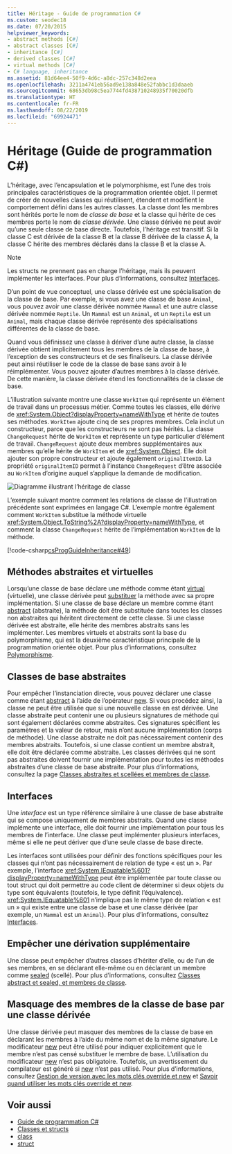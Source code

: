 ```yaml
---
title: Héritage - Guide de programmation C#
ms.custom: seodec18
ms.date: 07/20/2015
helpviewer_keywords:
- abstract methods [C#]
- abstract classes [C#]
- inheritance [C#]
- derived classes [C#]
- virtual methods [C#]
- C# language, inheritance
ms.assetid: 81d64ee4-50f9-4d6c-a8dc-257c348d2eea
ms.openlocfilehash: 3211a4741eb56ad9e138a848e52fabbc1d3daaeb
ms.sourcegitcommit: 68653db98c5ea7744fd438710248935f70020dfb
ms.translationtype: HT
ms.contentlocale: fr-FR
ms.lasthandoff: 08/22/2019
ms.locfileid: "69924471"
---
```

# <a name="inheritance-c-programming-guide"></a>Héritage (Guide de programmation C#)

L’héritage, avec l’encapsulation et le polymorphisme, est l’une des trois principales caractéristiques de la programmation orientée objet. Il permet de créer de nouvelles classes qui réutilisent, étendent et modifient le comportement défini dans les autres classes. La classe dont les membres sont hérités porte le nom de *classe de base* et la classe qui hérite de ces membres porte le nom de *classe dérivée*. Une classe dérivée ne peut avoir qu’une seule classe de base directe. Toutefois, l’héritage est transitif. Si la classe C est dérivée de la classe B et la classe B dérivée de la classe A, la classe C hérite des membres déclarés dans la classe B et la classe A.  
  
> [!NOTE]
> Les structs ne prennent pas en charge l’héritage, mais ils peuvent implémenter les interfaces. Pour plus d’informations, consultez [Interfaces](../interfaces/index.md).  
  
 D’un point de vue conceptuel, une classe dérivée est une spécialisation de la classe de base. Par exemple, si vous avez une classe de base `Animal`, vous pouvez avoir une classe dérivée nommée `Mammal` et une autre classe dérivée nommée `Reptile`. Un `Mammal` est un `Animal`, et un `Reptile` est un `Animal`, mais chaque classe dérivée représente des spécialisations différentes de la classe de base.  
  
 Quand vous définissez une classe à dériver d’une autre classe, la classe dérivée obtient implicitement tous les membres de la classe de base, à l’exception de ses constructeurs et de ses finaliseurs. La classe dérivée peut ainsi réutiliser le code de la classe de base sans avoir à le réimplémenter. Vous pouvez ajouter d’autres membres à la classe dérivée. De cette manière, la classe dérivée étend les fonctionnalités de la classe de base.  
  
 L’illustration suivante montre une classe `WorkItem` qui représente un élément de travail dans un processus métier. Comme toutes les classes, elle dérive de <xref:System.Object?displayProperty=nameWithType> et hérite de toutes ses méthodes. `WorkItem` ajoute cinq de ses propres membres. Cela inclut un constructeur, parce que les constructeurs ne sont pas hérités. La classe `ChangeRequest` hérite de `WorkItem` et représente un type particulier d’élément de travail. `ChangeRequest` ajoute deux membres supplémentaires aux membres qu’elle hérite de `WorkItem` et de <xref:System.Object>. Elle doit ajouter son propre constructeur et ajoute également `originalItemID`. La propriété `originalItemID` permet à l’instance `ChangeRequest` d’être associée au `WorkItem` d’origine auquel s’applique la demande de modification.  
  
 ![Diagramme illustrant l’héritage de classe](./media/inheritance/class-inheritance-diagram.png)  
  
 L’exemple suivant montre comment les relations de classe de l’illustration précédente sont exprimées en langage C#. L’exemple montre également comment `WorkItem` substitue la méthode virtuelle <xref:System.Object.ToString%2A?displayProperty=nameWithType>, et comment la classe `ChangeRequest` hérite de l’implémentation `WorkItem` de la méthode.  
  
 [!code-csharp[csProgGuideInheritance#49](~/samples/snippets/csharp/VS_Snippets_VBCSharp/csProgGuideInheritance/CS/Inheritance.cs#49)]  
  
## <a name="abstract-and-virtual-methods"></a>Méthodes abstraites et virtuelles  
 Lorsqu’une classe de base déclare une méthode comme étant [virtual](../../language-reference/keywords/virtual.md) (virtuelle), une classe dérivée peut [substituer](../../language-reference/keywords/override.md) la méthode avec sa propre implémentation. Si une classe de base déclare un membre comme étant [abstract](../../language-reference/keywords/abstract.md) (abstraite), la méthode doit être substituée dans toutes les classes non abstraites qui héritent directement de cette classe. Si une classe dérivée est abstraite, elle hérite des membres abstraits sans les implémenter. Les membres virtuels et abstraits sont la base du polymorphisme, qui est la deuxième caractéristique principale de la programmation orientée objet. Pour plus d’informations, consultez [Polymorphisme](./polymorphism.md).  
  
## <a name="abstract-base-classes"></a>Classes de base abstraites  
 Pour empêcher l’instanciation directe, vous pouvez déclarer une classe comme étant [abstract](../../language-reference/keywords/abstract.md) à l’aide de l’opérateur [new](../../language-reference/operators/new-operator.md). Si vous procédez ainsi, la classe ne peut être utilisée que si une nouvelle classe en est dérivée. Une classe abstraite peut contenir une ou plusieurs signatures de méthode qui sont également déclarées comme abstraites. Ces signatures spécifient les paramètres et la valeur de retour, mais n’ont aucune implémentation (corps de méthode). Une classe abstraite ne doit pas nécessairement contenir des membres abstraits. Toutefois, si une classe contient un membre abstrait, elle doit être déclarée comme abstraite. Les classes dérivées qui ne sont pas abstraites doivent fournir une implémentation pour toutes les méthodes abstraites d’une classe de base abstraite. Pour plus d’informations, consultez la page [Classes abstraites et scellées et membres de classe](./abstract-and-sealed-classes-and-class-members.md).  
  
## <a name="interfaces"></a>Interfaces  
 Une *interface* est un type référence similaire à une classe de base abstraite qui se compose uniquement de membres abstraits. Quand une classe implémente une interface, elle doit fournir une implémentation pour tous les membres de l’interface. Une classe peut implémenter plusieurs interfaces, même si elle ne peut dériver que d’une seule classe de base directe.  
  
 Les interfaces sont utilisées pour définir des fonctions spécifiques pour les classes qui n’ont pas nécessairement de relation de type « est un ». Par exemple, l’interface <xref:System.IEquatable%601?displayProperty=nameWithType> peut être implémentée par toute classe ou tout struct qui doit permettre au code client de déterminer si deux objets du type sont équivalents (toutefois, le type définit l’équivalence). <xref:System.IEquatable%601> n’implique pas le même type de relation « est un » qui existe entre une classe de base et une classe dérivée (par exemple, un `Mammal` est un `Animal`). Pour plus d’informations, consultez [Interfaces](../interfaces/index.md).  
  
## <a name="preventing-further-derivation"></a>Empêcher une dérivation supplémentaire  
 Une classe peut empêcher d’autres classes d’hériter d’elle, ou de l’un de ses membres, en se déclarant elle-même ou en déclarant un membre comme [sealed](../../language-reference/keywords/sealed.md) (scellé). Pour plus d’informations, consultez [Classes abstract et sealed, et membres de classe](./abstract-and-sealed-classes-and-class-members.md).  
  
## <a name="derived-class-hiding-of-base-class-members"></a>Masquage des membres de la classe de base par une classe dérivée  
 Une classe dérivée peut masquer des membres de la classe de base en déclarant les membres à l’aide du même nom et de la même signature. Le modificateur [new](../../language-reference/keywords/new-modifier.md) peut être utilisé pour indiquer explicitement que le membre n’est pas censé substituer le membre de base. L’utilisation du modificateur [new](../../language-reference/keywords/new-modifier.md) n’est pas obligatoire. Toutefois, un avertissement du compilateur est généré si [new](../../language-reference/keywords/new-modifier.md) n’est pas utilisé. Pour plus d’informations, consultez [Gestion de version avec les mots clés override et new](./versioning-with-the-override-and-new-keywords.md) et [Savoir quand utiliser les mots clés override et new](./knowing-when-to-use-override-and-new-keywords.md).  
  
## <a name="see-also"></a>Voir aussi

- [Guide de programmation C#](../index.md)
- [Classes et structs](./index.md)
- [class](../../language-reference/keywords/class.md)
- [struct](../../language-reference/keywords/struct.md)
